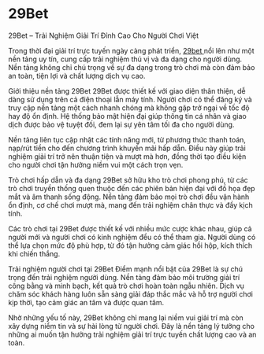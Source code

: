 # 29Bet
29Bet – Trải Nghiệm Giải Trí Đỉnh Cao Cho Người Chơi Việt

Trong thời đại giải trí trực tuyến ngày càng phát triển, <a href=https://29bet.asia> 29bet  </a>  nổi lên như một nền tảng uy tín, cung cấp trải nghiệm thú vị và đa dạng cho người dùng. Nền tảng không chỉ chú trọng về sự đa dạng trong trò chơi mà còn đảm bảo an toàn, tiện lợi và chất lượng dịch vụ cao.

Giới thiệu nền tảng 29Bet
29Bet được thiết kế với giao diện thân thiện, dễ dàng sử dụng trên cả điện thoại lẫn máy tính. Người chơi có thể đăng ký và truy cập nền tảng một cách nhanh chóng mà không gặp trở ngại về tốc độ hay độ ổn định. Hệ thống bảo mật hiện đại giúp thông tin cá nhân và giao dịch được bảo vệ tuyệt đối, đem lại sự yên tâm tối đa cho người dùng.

Nền tảng liên tục cập nhật các tính năng mới, từ phương thức thanh toán, nạp/rút tiền cho đến chương trình khuyến mãi hấp dẫn. Điều này giúp trải nghiệm giải trí trở nên thuận tiện và mượt mà hơn, đồng thời tạo điều kiện cho người chơi tận hưởng niềm vui một cách trọn vẹn.

Trò chơi hấp dẫn và đa dạng
29Bet sở hữu kho trò chơi phong phú, từ các trò chơi truyền thống quen thuộc đến các phiên bản hiện đại với đồ họa đẹp mắt và âm thanh sống động. Nền tảng đảm bảo mọi trò chơi đều vận hành ổn định, cơ chế chơi mượt mà, mang đến trải nghiệm chân thực và đầy kịch tính.

Các trò chơi tại 29Bet được thiết kế với nhiều mức cược khác nhau, giúp cả người mới và người chơi có kinh nghiệm đều có thể tham gia. Người dùng có thể lựa chọn mức độ phù hợp, từ đó tận hưởng cảm giác hồi hộp, kích thích khi chiến thắng.

Trải nghiệm người chơi tại 29Bet
Điểm mạnh nổi bật của 29Bet là sự chú trọng đến trải nghiệm người dùng. Nền tảng đảm bảo môi trường giải trí công bằng và minh bạch, kết quả trò chơi hoàn toàn ngẫu nhiên. Dịch vụ chăm sóc khách hàng luôn sẵn sàng giải đáp thắc mắc và hỗ trợ người chơi kịp thời, tạo cảm giác an tâm và được quan tâm.

Nhờ những yếu tố này, 29Bet không chỉ mang lại niềm vui giải trí mà còn xây dựng niềm tin và sự hài lòng từ người chơi. Đây là nền tảng lý tưởng cho những ai muốn tận hưởng trải nghiệm giải trí trực tuyến chất lượng cao và an toàn.
